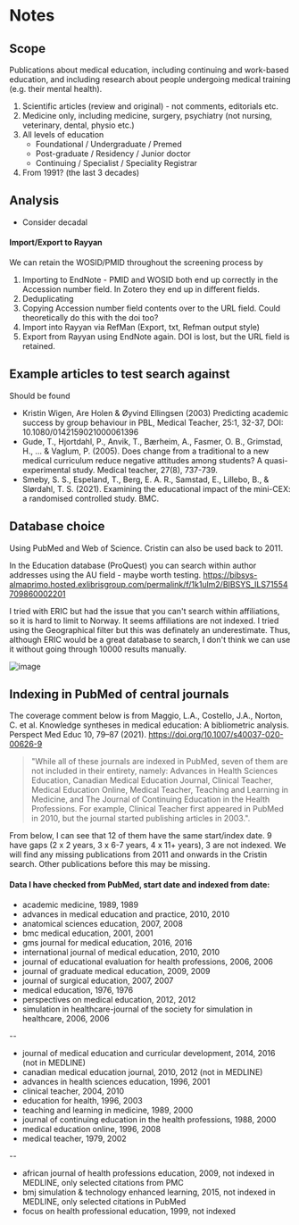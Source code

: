 # Notes

## Scope

Publications about medical education, including continuing and work-based education, and including research about people undergoing medical training (e.g. their mental health). 

1. Scientific articles (review and original) - not comments, editorials etc.
2. Medicine only, including medicine, surgery, psychiatry (not nursing, veterinary, dental, physio etc.)
3. All levels of education
    * Foundational / Undergraduate / Premed
    * Post-graduate / Residency / Junior doctor
    * Continuing / Specialist / Speciality Registrar
4. From 1991? (the last 3 decades)

## Analysis
* Consider decadal

#### Import/Export to Rayyan
We can retain the WOSID/PMID throughout the screening process by 
1. Importing to EndNote - PMID and WOSID both end up correctly in the Accession number field. In Zotero they end up in different fields.
2. Deduplicating
3. Copying Accession number field contents over to the URL field. Could theoretically do this with the doi too?
4. Import into Rayyan via RefMan (Export, txt, Refman output style)
5. Export from Rayyan using EndNote again. DOI is lost, but the URL field is retained.  

## Example articles to test search against
Should be found
* Kristin Wigen, Are Holen & Øyvind Ellingsen (2003) Predicting academic success by group behaviour in PBL, Medical Teacher, 25:1, 32-37, DOI: 10.1080/0142159021000061396
* Gude, T., Hjortdahl, P., Anvik, T., Bærheim, A., Fasmer, O. B., Grimstad, H., ... & Vaglum, P. (2005). Does change from a traditional to a new medical curriculum reduce negative attitudes among students? A quasi-experimental study. Medical teacher, 27(8), 737-739.
* Smeby, S. S., Espeland, T., Berg, E. A. R., Samstad, E., Lillebo, B., & Slørdahl, T. S. (2021). Examining the educational impact of the mini-CEX: a randomised controlled study. BMC.

## Database choice

Using PubMed and Web of Science. Cristin can also be used back to 2011. 

In the Education database (ProQuest) you can search within author addresses using the AU field - maybe worth testing. https://bibsys-almaprimo.hosted.exlibrisgroup.com/permalink/f/1k1ulm2/BIBSYS_ILS71554709860002201

I tried with ERIC but had the issue that you can't search within affiliations, so it is hard to limit to Norway. It seems affiliations are not indexed.
I tried using the Geographical filter but this was definately an underestimate. Thus, although ERIC would be a great database to search, I don't think we can use it without going through 10000 results manually.

![image](https://user-images.githubusercontent.com/42732381/158985625-77e121af-eaa0-481c-891d-7b626598125e.png)


## Indexing in PubMed of central journals
The coverage comment below is from Maggio, L.A., Costello, J.A., Norton, C. et al. Knowledge syntheses in medical education: A bibliometric analysis. Perspect Med Educ 10, 79–87 (2021). https://doi.org/10.1007/s40037-020-00626-9
> "While all of these journals are indexed in PubMed, seven of them are not included in their entirety, namely: 
> Advances in Health Sciences Education, Canadian Medical Education Journal, Clinical Teacher, Medical Education Online, Medical Teacher, Teaching and Learning in Medicine, and The Journal of Continuing Education in the Health Professions. For example, Clinical Teacher first appeared in PubMed in 2010, but the journal started publishing articles in 2003.".

From below, I can see that 12 of them have the same start/index date. 9 have gaps (2 x 2 years, 3 x 6-7 years, 4 x 11+ years), 3 are not indexed. We will find any missing publications from 2011 and onwards in the Cristin search. Other publications before this may be missing.

#### Data I have checked from PubMed, start date and indexed from date:
* academic medicine, 1989, 1989
* advances in medical education and practice, 2010, 2010
* anatomical sciences education, 2007, 2008
* bmc medical education, 2001, 2001
* gms journal for medical education, 2016, 2016
* international journal of medical education, 2010, 2010
* journal of educational evaluation for health professions, 2006, 2006
* journal of graduate medical education, 2009, 2009
* journal of surgical education, 2007, 2007
* medical education, 1976, 1976
* perspectives on medical education, 2012, 2012
* simulation in healthcare-journal of the society for simulation in healthcare, 2006, 2006

--

* journal of medical education and curricular development, 2014, 2016 (not in MEDLINE)
* canadian medical education journal, 2010, 2012 (not in MEDLINE)
* advances in health sciences education, 1996, 2001
* clinical teacher, 2004, 2010
* education for health, 1996, 2003
* teaching and learning in medicine, 1989, 2000
* journal of continuing education in the health professions, 1988, 2000
* medical education online, 1996, 2008
* medical teacher, 1979, 2002

--

* african journal of health professions education, 2009, not indexed in MEDLINE, only selected citations from PMC
* bmj simulation & technology enhanced learning, 2015, not indexed in MEDLINE, only selected citations in PubMed
* focus on health professional education, 1999, not indexed
